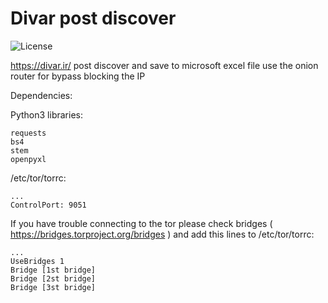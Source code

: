 # Divar post discover

![License](http://img.shields.io/:license-GPL-blue.svg?style=flat-square)

https://divar.ir/ post discover and save to microsoft excel file
use the onion router for bypass blocking the IP

Dependencies:

Python3 libraries:
```
requests
bs4
stem
openpyxl
```

/etc/tor/torrc:

```
...
ControlPort: 9051
```

If you have trouble connecting to the tor please check bridges ( https://bridges.torproject.org/bridges )
and add this lines to /etc/tor/torrc:

```
...
UseBridges 1
Bridge [1st bridge]
Bridge [2st bridge]
Bridge [3st bridge]
```


